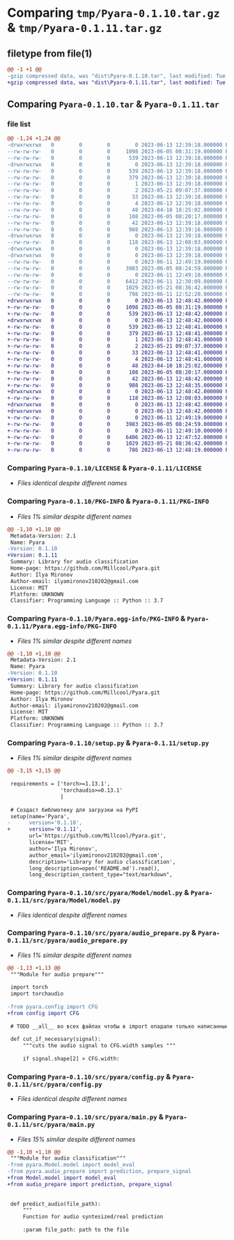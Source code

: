 # Comparing `tmp/Pyara-0.1.10.tar.gz` & `tmp/Pyara-0.1.11.tar.gz`

## filetype from file(1)

```diff
@@ -1 +1 @@
-gzip compressed data, was "dist\Pyara-0.1.10.tar", last modified: Tue Jun 13 12:39:18 2023, max compression
+gzip compressed data, was "dist\Pyara-0.1.11.tar", last modified: Tue Jun 13 12:48:42 2023, max compression
```

## Comparing `Pyara-0.1.10.tar` & `Pyara-0.1.11.tar`

### file list

```diff
@@ -1,24 +1,24 @@
-drwxrwxrwx   0        0        0        0 2023-06-13 12:39:18.000000 Pyara-0.1.10/
--rw-rw-rw-   0        0        0     1098 2023-06-05 08:31:19.000000 Pyara-0.1.10/LICENSE
--rw-rw-rw-   0        0        0      539 2023-06-13 12:39:18.000000 Pyara-0.1.10/PKG-INFO
-drwxrwxrwx   0        0        0        0 2023-06-13 12:39:18.000000 Pyara-0.1.10/Pyara.egg-info/
--rw-rw-rw-   0        0        0      539 2023-06-13 12:39:18.000000 Pyara-0.1.10/Pyara.egg-info/PKG-INFO
--rw-rw-rw-   0        0        0      379 2023-06-13 12:39:18.000000 Pyara-0.1.10/Pyara.egg-info/SOURCES.txt
--rw-rw-rw-   0        0        0        1 2023-06-13 12:39:18.000000 Pyara-0.1.10/Pyara.egg-info/dependency_links.txt
--rw-rw-rw-   0        0        0        2 2023-05-21 09:07:37.000000 Pyara-0.1.10/Pyara.egg-info/not-zip-safe
--rw-rw-rw-   0        0        0       33 2023-06-13 12:39:18.000000 Pyara-0.1.10/Pyara.egg-info/requires.txt
--rw-rw-rw-   0        0        0        4 2023-06-13 12:39:18.000000 Pyara-0.1.10/Pyara.egg-info/top_level.txt
--rw-rw-rw-   0        0        0       48 2023-04-10 18:25:02.000000 Pyara-0.1.10/README.md
--rw-rw-rw-   0        0        0      108 2023-06-05 08:20:17.000000 Pyara-0.1.10/pyproject.toml
--rw-rw-rw-   0        0        0       42 2023-06-13 12:39:18.000000 Pyara-0.1.10/setup.cfg
--rw-rw-rw-   0        0        0      988 2023-06-13 12:39:16.000000 Pyara-0.1.10/setup.py
-drwxrwxrwx   0        0        0        0 2023-06-13 12:39:18.000000 Pyara-0.1.10/src/
--rw-rw-rw-   0        0        0      118 2023-06-13 12:08:03.000000 Pyara-0.1.10/src/__init__.py
-drwxrwxrwx   0        0        0        0 2023-06-13 12:39:18.000000 Pyara-0.1.10/src/pyara/
-drwxrwxrwx   0        0        0        0 2023-06-13 12:39:18.000000 Pyara-0.1.10/src/pyara/Model/
--rw-rw-rw-   0        0        0        0 2023-06-11 12:49:19.000000 Pyara-0.1.10/src/pyara/Model/__init__.py
--rw-rw-rw-   0        0        0     3983 2023-06-05 08:24:59.000000 Pyara-0.1.10/src/pyara/Model/model.py
--rw-rw-rw-   0        0        0        0 2023-06-11 12:49:10.000000 Pyara-0.1.10/src/pyara/__init__.py
--rw-rw-rw-   0        0        0     6412 2023-06-11 12:30:09.000000 Pyara-0.1.10/src/pyara/audio_prepare.py
--rw-rw-rw-   0        0        0     1029 2023-05-21 08:36:42.000000 Pyara-0.1.10/src/pyara/config.py
--rw-rw-rw-   0        0        0      798 2023-06-11 12:52:20.000000 Pyara-0.1.10/src/pyara/main.py
+drwxrwxrwx   0        0        0        0 2023-06-13 12:48:42.000000 Pyara-0.1.11/
+-rw-rw-rw-   0        0        0     1098 2023-06-05 08:31:19.000000 Pyara-0.1.11/LICENSE
+-rw-rw-rw-   0        0        0      539 2023-06-13 12:48:42.000000 Pyara-0.1.11/PKG-INFO
+drwxrwxrwx   0        0        0        0 2023-06-13 12:48:42.000000 Pyara-0.1.11/Pyara.egg-info/
+-rw-rw-rw-   0        0        0      539 2023-06-13 12:48:41.000000 Pyara-0.1.11/Pyara.egg-info/PKG-INFO
+-rw-rw-rw-   0        0        0      379 2023-06-13 12:48:41.000000 Pyara-0.1.11/Pyara.egg-info/SOURCES.txt
+-rw-rw-rw-   0        0        0        1 2023-06-13 12:48:41.000000 Pyara-0.1.11/Pyara.egg-info/dependency_links.txt
+-rw-rw-rw-   0        0        0        2 2023-05-21 09:07:37.000000 Pyara-0.1.11/Pyara.egg-info/not-zip-safe
+-rw-rw-rw-   0        0        0       33 2023-06-13 12:48:41.000000 Pyara-0.1.11/Pyara.egg-info/requires.txt
+-rw-rw-rw-   0        0        0        4 2023-06-13 12:48:41.000000 Pyara-0.1.11/Pyara.egg-info/top_level.txt
+-rw-rw-rw-   0        0        0       48 2023-04-10 18:25:02.000000 Pyara-0.1.11/README.md
+-rw-rw-rw-   0        0        0      108 2023-06-05 08:20:17.000000 Pyara-0.1.11/pyproject.toml
+-rw-rw-rw-   0        0        0       42 2023-06-13 12:48:42.000000 Pyara-0.1.11/setup.cfg
+-rw-rw-rw-   0        0        0      988 2023-06-13 12:48:35.000000 Pyara-0.1.11/setup.py
+drwxrwxrwx   0        0        0        0 2023-06-13 12:48:42.000000 Pyara-0.1.11/src/
+-rw-rw-rw-   0        0        0      118 2023-06-13 12:08:03.000000 Pyara-0.1.11/src/__init__.py
+drwxrwxrwx   0        0        0        0 2023-06-13 12:48:42.000000 Pyara-0.1.11/src/pyara/
+drwxrwxrwx   0        0        0        0 2023-06-13 12:48:42.000000 Pyara-0.1.11/src/pyara/Model/
+-rw-rw-rw-   0        0        0        0 2023-06-11 12:49:19.000000 Pyara-0.1.11/src/pyara/Model/__init__.py
+-rw-rw-rw-   0        0        0     3983 2023-06-05 08:24:59.000000 Pyara-0.1.11/src/pyara/Model/model.py
+-rw-rw-rw-   0        0        0        0 2023-06-11 12:49:10.000000 Pyara-0.1.11/src/pyara/__init__.py
+-rw-rw-rw-   0        0        0     6406 2023-06-13 12:47:52.000000 Pyara-0.1.11/src/pyara/audio_prepare.py
+-rw-rw-rw-   0        0        0     1029 2023-05-21 08:36:42.000000 Pyara-0.1.11/src/pyara/config.py
+-rw-rw-rw-   0        0        0      786 2023-06-13 12:48:19.000000 Pyara-0.1.11/src/pyara/main.py
```

### Comparing `Pyara-0.1.10/LICENSE` & `Pyara-0.1.11/LICENSE`

 * *Files identical despite different names*

### Comparing `Pyara-0.1.10/PKG-INFO` & `Pyara-0.1.11/PKG-INFO`

 * *Files 1% similar despite different names*

```diff
@@ -1,10 +1,10 @@
 Metadata-Version: 2.1
 Name: Pyara
-Version: 0.1.10
+Version: 0.1.11
 Summary: Library for audio classification
 Home-page: https://github.com/Millcool/Pyara.git
 Author: Ilya Mironov
 Author-email: ilyamironov210202@gmail.com
 License: MIT
 Platform: UNKNOWN
 Classifier: Programming Language :: Python :: 3.7
```

### Comparing `Pyara-0.1.10/Pyara.egg-info/PKG-INFO` & `Pyara-0.1.11/Pyara.egg-info/PKG-INFO`

 * *Files 1% similar despite different names*

```diff
@@ -1,10 +1,10 @@
 Metadata-Version: 2.1
 Name: Pyara
-Version: 0.1.10
+Version: 0.1.11
 Summary: Library for audio classification
 Home-page: https://github.com/Millcool/Pyara.git
 Author: Ilya Mironov
 Author-email: ilyamironov210202@gmail.com
 License: MIT
 Platform: UNKNOWN
 Classifier: Programming Language :: Python :: 3.7
```

### Comparing `Pyara-0.1.10/setup.py` & `Pyara-0.1.11/setup.py`

 * *Files 1% similar despite different names*

```diff
@@ -3,15 +3,15 @@
 
 requirements = ['torch>=1.13.1',
                 'torchaudio>=0.13.1'
                 ]
 
 # Создаст библиотеку для загрузки на PyPI
 setup(name='Pyara',
-      version='0.1.10',
+      version='0.1.11',
       url='https://github.com/Millcool/Pyara.git',
       license='MIT',
       author='Ilya Mironov',
       author_email='ilyamironov210202@gmail.com',
       description='Library for audio classification',
       long_description=open('README.md').read(),
       long_description_content_type="text/markdown",
```

### Comparing `Pyara-0.1.10/src/pyara/Model/model.py` & `Pyara-0.1.11/src/pyara/Model/model.py`

 * *Files identical despite different names*

### Comparing `Pyara-0.1.10/src/pyara/audio_prepare.py` & `Pyara-0.1.11/src/pyara/audio_prepare.py`

 * *Files 1% similar despite different names*

```diff
@@ -1,13 +1,13 @@
 """Module for audio prepare"""
 
 import torch
 import torchaudio
 
-from pyara.config import CFG
+from config import CFG
 
 # TODO __all__ во всех файлах чтобы в import опадали только написанные функции
 
 def cut_if_necessary(signal):
     """cuts the audio signal to CFG.width samples """
 
     if signal.shape[2] > CFG.width:
```

### Comparing `Pyara-0.1.10/src/pyara/config.py` & `Pyara-0.1.11/src/pyara/config.py`

 * *Files identical despite different names*

### Comparing `Pyara-0.1.10/src/pyara/main.py` & `Pyara-0.1.11/src/pyara/main.py`

 * *Files 15% similar despite different names*

```diff
@@ -1,10 +1,10 @@
 """Module for audio classification"""
-from pyara.Model.model import model_eval
-from pyara.audio_prepare import prediction, prepare_signal
+from Model.model import model_eval
+from audio_prepare import prediction, prepare_signal
 
 
 def predict_audio(file_path):
     """
     Function for audio syntesized/real prediction
 
     :param file_path: path to the file
```

